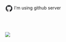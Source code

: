<p><img src="/assets/images/fluidicon.png" style="padding;width: 5%; vertical-align:middle;margin:50px 0px" alt="github-logo"></img>
I'm using github server</p>
<div />
<img src="/assets/svg/servervisit.svgs"></img>
